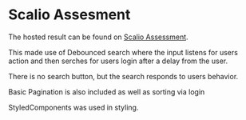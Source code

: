# Scalio Assesment

The hosted result can be found on  [Scalio Assessment](https://scalio-assesment.vercel.app).

This made use of Debounced search where the input listens for users action and then serches for users login after a delay from the user.

There is no search button, but the search responds to users behavior.

Basic Pagination is also included as well as sorting via login

StyledComponents was used in styling.
